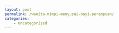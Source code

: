 ```yaml
---
layout: post
permalink: /wanita-mimpi-menyusui-bayi-perempuan/
categories:
    - Uncategorized
---
```


